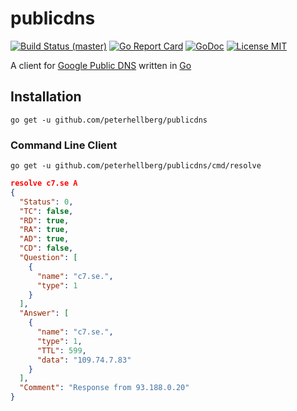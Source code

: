# publicdns

[![Build Status (master)](https://travis-ci.org/peterhellberg/publicdns.svg?branch=master)](https://travis-ci.org/peterhellberg/publicdns)
[![Go Report Card](https://goreportcard.com/badge/github.com/peterhellberg/publicdns)](https://goreportcard.com/report/github.com/peterhellberg/publicdns)
[![GoDoc](https://img.shields.io/badge/godoc-reference-blue.svg?style=flat)](https://godoc.org/github.com/peterhellberg/publicdns)
[![License MIT](https://img.shields.io/badge/license-MIT-lightgrey.svg?style=flat)](https://github.com/peterhellberg/publicdns/blob/master/LICENSE)

A client for [Google Public DNS](https://dns.google.com/query) written in [Go](https://golang.org/)

## Installation

```
go get -u github.com/peterhellberg/publicdns
```

### Command Line Client

```
go get -u github.com/peterhellberg/publicdns/cmd/resolve
```

```json
resolve c7.se A
{
  "Status": 0,
  "TC": false,
  "RD": true,
  "RA": true,
  "AD": true,
  "CD": false,
  "Question": [
    {
      "name": "c7.se.",
      "type": 1
    }
  ],
  "Answer": [
    {
      "name": "c7.se.",
      "type": 1,
      "TTL": 599,
      "data": "109.74.7.83"
    }
  ],
  "Comment": "Response from 93.188.0.20"
}
```
